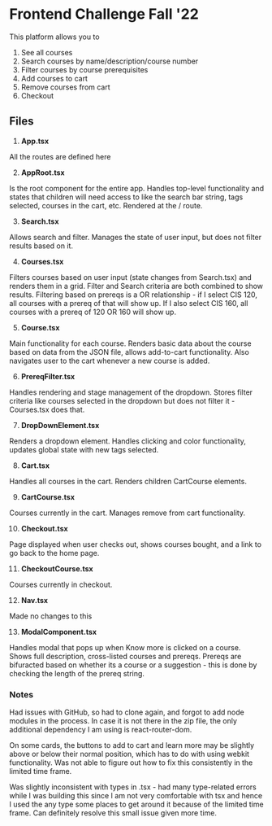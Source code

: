 # Frontend Challenge Fall '22

This platform allows you to 

1. See all courses
2. Search courses by name/description/course number
3. Filter courses by course prerequisites
4. Add courses to cart
5. Remove courses from cart
6. Checkout

## Files

1. **App.tsx**

All the routes are defined here

2. **AppRoot.tsx**

Is the root component for the entire app. Handles top-level functionality and states that children will need access to like the search bar string, tags selected, courses in the cart, etc. Rendered at the / route.

3. **Search.tsx**

Allows search and filter. Manages the state of user input, but does not filter results based on it.

4. **Courses.tsx**

Filters courses based on user input (state changes from Search.tsx) and renders them in a grid. Filter and Search criteria are both combined to show results. Filtering based on prereqs is a OR relationship - if I select CIS 120, all courses with a prereq of that will show up. If I also select CIS 160, all courses with a prereq of 120 OR 160 will show up.

5. **Course.tsx**

Main functionality for each course. Renders basic data about the course based on data from the JSON file, allows add-to-cart functionality. Also navigates user to the cart whenever a new course is added.

6. **PrereqFilter.tsx**

Handles rendering and stage management of the dropdown. Stores filter criteria like courses selected in the dropdown but does not filter it - Courses.tsx does that. 

7. **DropDownElement.tsx**

Renders a dropdown element. Handles clicking and color functionality, updates global state with new tags selected.

8. **Cart.tsx**

Handles all courses in the cart. Renders children CartCourse elements.

9. **CartCourse.tsx**

Courses currently in the cart. Manages remove from cart functionality.

10. **Checkout.tsx**

Page displayed when user checks out, shows courses bought, and a link to go back to the home page.

11. **CheckoutCourse.tsx**

Courses currently in checkout. 

12. **Nav.tsx**

Made no changes to this

13. **ModalComponent.tsx**

Handles modal that pops up when Know more is clicked on a course. Shows full description, cross-listed courses and prereqs. Prereqs are bifuracted based on whether its a course or a suggestion - this is done by checking the length of the prereq string.


### **Notes**

Had issues with GitHub, so had to clone again, and forgot to add node modules in the process. In case it is not there in the zip file, the only additional dependency I am using is react-router-dom.

On some cards, the buttons to add to cart and learn more may be slightly above or below their normal position, which has to do with using webkit functionality. Was not able to figure out how to fix this consistently in the limited time frame.

Was slightly inconsistent with types in .tsx - had many type-related errors while I was building this since I am not very comfortable with tsx and hence I used the any type some places to get around it because of the limited time frame. Can definitely resolve this small issue given more time.

